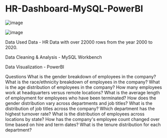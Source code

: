 # HR-Dashboard-MySQL-PowerBI
![image](https://github.com/Dev-dataanalyst/HR-Dashboard-MySQL-PowerBI/assets/143479964/926119d4-1c18-4fcc-a51e-d692bd9aaec6)

![image](https://github.com/Dev-dataanalyst/HR-Dashboard-MySQL-PowerBI/assets/143479964/7c8c9e58-e97b-473e-86d7-324984e288dd)

Data Used
Data - HR Data with over 22000 rows from the year 2000 to 2020.

Data Cleaning & Analysis - MySQL Workbench

Data Visualization - PowerBI

Questions
What is the gender breakdown of employees in the company?
What is the race/ethnicity breakdown of employees in the company?
What is the age distribution of employees in the company?
How many employees work at headquarters versus remote locations?
What is the average length of employment for employees who have been terminated?
How does the gender distribution vary across departments and job titles?
What is the distribution of job titles across the company?
Which department has the highest turnover rate?
What is the distribution of employees across locations by state?
How has the company's employee count changed over time based on hire and term dates?
What is the tenure distribution for each department?
